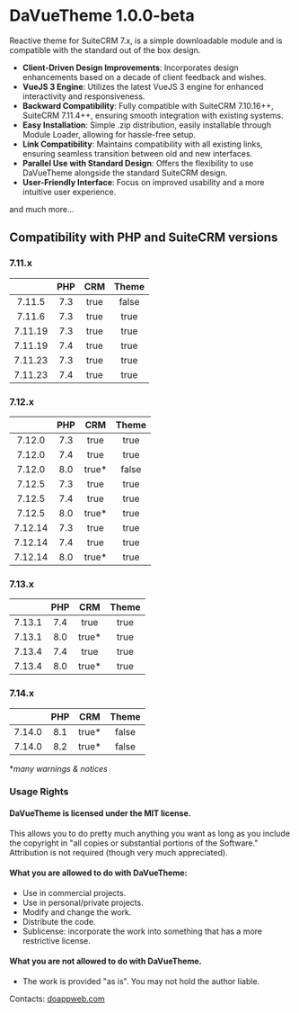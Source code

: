 # DaVueTheme 1.0.0-beta

Reactive theme for SuiteCRM 7.x, is a simple downloadable module and is compatible with the standard out of the box design.

* **Client-Driven Design Improvements**: Incorporates design enhancements based on a decade of client feedback and wishes.
* **VueJS 3 Engine**: Utilizes the latest VueJS 3 engine for enhanced interactivity and responsiveness.
* **Backward Compatibility**: Fully compatible with SuiteCRM 7.10.16++, SuiteCRM 7.11.4++, ensuring smooth integration with existing systems.
* **Easy Installation**: Simple .zip distribution, easily installable through Module Loader, allowing for hassle-free setup.
* **Link Compatibility**: Maintains compatibility with all existing links, ensuring seamless transition between old and new interfaces.
* **Parallel Use with Standard Design**: Offers the flexibility to use DaVueTheme alongside the standard SuiteCRM design.
* **User-Friendly Interface**: Focus on improved usability and a more intuitive user experience.
 
and much more…

## Compatibility with PHP and SuiteCRM versions

### 7.11.x
|         | PHP | СRM  | Theme  |
|:-------:|:---:|:----:|:------:|
| 7.11.5  | 7.3 | true | false  |
| 7.11.6  | 7.3 | true |  true  |
| 7.11.19 | 7.3 | true |  true  |
| 7.11.19 | 7.4 | true |  true  |
| 7.11.23 | 7.3 | true |  true  |
| 7.11.23 | 7.4 | true |  true  |

### 7.12.x
|         | PHP |  СRM   |  Theme  |
|:-------:|:---:|:------:|:-------:|
| 7.12.0  | 7.3 |  true  |  true   |
| 7.12.0  | 7.4 |  true  |  true   |
| 7.12.0  | 8.0 | true\* |  false  |
| 7.12.5  | 7.3 |  true  |  true   |
| 7.12.5  | 7.4 |  true  |  true   |
| 7.12.5  | 8.0 | true\* |  true   |
| 7.12.14 | 7.3 |  true  |  true   |
| 7.12.14 | 7.4 |  true  |  true   |
| 7.12.14 | 8.0 | true\* |  true   |

### 7.13.x
|        | PHP |   СRM   | Theme  |
|:------:|:---:|:-------:|:------:|
| 7.13.1 | 7.4 |  true   |  true  |
| 7.13.1 | 8.0 | true\*  |  true  |
| 7.13.4 | 7.4 |  true   |  true  |
| 7.13.4 | 8.0 | true\*  |  true  |

### 7.14.x
|        | PHP |  СRM   | Theme |
|:------:|:---:|:------:|:-----:|
| 7.14.0 | 8.1 | true\* | false |
| 7.14.0 | 8.2 | true\* | false |

*_many warnings & notices_

### Usage Rights

#### DaVueTheme is licensed under the MIT license.

 This allows you to do pretty much anything you want as long as you include the copyright in "all copies or substantial portions of the Software."  
 Attribution is not required (though very much appreciated).

 #### What you are allowed to do with DaVueTheme:
 - Use in commercial projects.
 - Use in personal/private projects.
 - Modify and change the work.
 - Distribute the code.
 - Sublicense: incorporate the work into something that has a more restrictive license.

 #### What you are not allowed to do with DaVueTheme.
 - The work is provided "as is". You may not hold the author liable.

 Contacts: [doappweb.com](https://doappweb.com)
